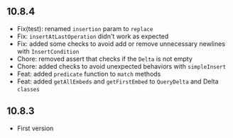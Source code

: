 ## 10.8.4

* Fix(test): renamed `insertion` param to `replace`
* Fix: `insertAtLastOperation` didn't work as expected
* Fix: added some checks to avoid add or remove unnecessary newlines with `InsertCondition`
* Chore: removed assert that checks if the `Delta` is not empty
* Chore: added checks to avoid unexpected behaviors with `simpleInsert`
* Feat: added `predicate` function to `match` methods
* Feat: added `getAllEmbeds` and `getFirstEmbed` to `QueryDelta` and Delta `classes`

## 10.8.3

* First version
